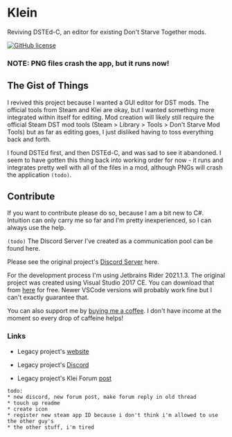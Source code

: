 
# Klein
Reviving DSTEd-C, an editor for existing Don't Starve Together mods.

[![GitHub license](https://img.shields.io/github/license/haise0/Klein-DST?color=teal&style=for-the-badge)](https://github.com/haise0/Klein-DST/blob/NewProject/LICENSE)

### NOTE: PNG files crash the app, but it runs now!

## The Gist of Things
I revived this project because I wanted a GUI editor for DST mods. The official tools from Steam and Klei are okay, but I wanted something more integrated within itself for editing. Mod creation will likely still require the official Steam DST mod tools (Steam > Library > Tools > Don't Starve Mod Tools) but as far as editing goes, I just disliked having to toss everything back and forth. 

I found DSTEd first, and then DSTEd-C, and was sad to see it abandoned. I seem to have gotten this thing back into working order for now - it runs and integrates pretty well with all of the files in a mod, although PNGs will crash the application `(todo)`.

## Contribute
If you want to contribute please do so, because I am a bit new to C#. Intuition can only carry me so far and I'm pretty inexperienced, so I can always use the help.

`(todo)` The Discord Server I've created as a communication pool can be found here.

Please see the original project's [Discord Server](https://discord.gg/7MgGxkB) here.

For the development process I'm using Jetbrains Rider 2021.1.3. The original project was created using Visual Studio 2017 CE. You can download that from [here](https://visualstudio.microsoft.com/en/downloads/) for free. Newer VSCode versions will probably work fine but I can't exactly guarantee that.

You can also support me by [buying me a coffee](https://www.buymeacoffee.com/haise0). I don't have income at the moment so every drop of caffeine helps!


### Links

* Legacy project's [website](https://www.DSTEd.org/)

* Legacy project's [Discord](https://discord.gg/7MgGxkB)

* Legacy project's Klei Forum [post](https://forums.kleientertainment.com/forums/topic/78739-dsted-the-ide-for-dont-starve-together/)

```
todo:
* new discord, new forum post, make forum reply in old thread
* touch up readme
* create icon
* register new steam app ID because i don't think i'm allowed to use the other guy's
* the other stuff, i'm tired
```
